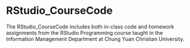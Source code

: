 # RStudio_CourseCode
The RStudio_CourseCode includes both in-class code and homework assignments from the RStudio Programming course taught in the Information Management Department at Chung Yuan Christian University.
